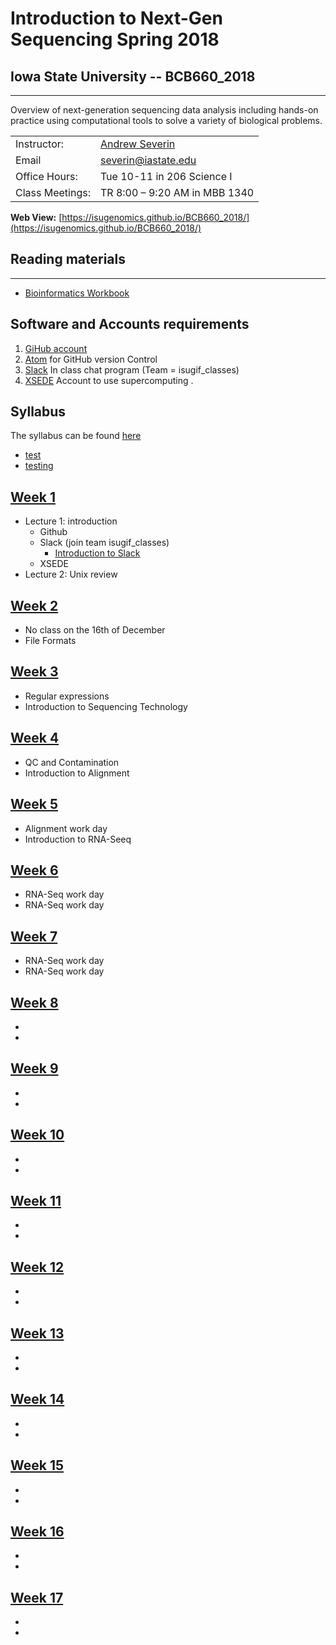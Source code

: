 # Introduction to Next-Gen Sequencing Spring 2018

## Iowa State University -- BCB660_2018
---
Overview of next-generation sequencing data analysis including hands-on practice using computational tools to solve a variety of biological problems.

| | |  
|---|---|  
|Instructor:|	[Andrew Severin](severin@iastate.edu)|  
|Email|severin@iastate.edu|  
|Office Hours:| Tue 10-11 in 206 Science I|
|Class Meetings:| TR 8:00 – 9:20 AM in MBB 1340|

**Web View:** [https://isugenomics.github.io/BCB660_2018/](https://isugenomics.github.io/BCB660_2018/)

## Reading materials
---
* [Bioinformatics Workbook](https://isugenomics.github.io/bioinformatics-workbook/)

## Software and Accounts requirements
1. [GiHub account](www.github.com)
2. [Atom](https://atom.io/) for GitHub version Control
3. [Slack](https://slack.com/get-started) In class chat program (Team = isugif_classes)
4. [XSEDE](https://portal.xsede.org/?p_p_id=58&p_p_lifecycle=0&p_p_state=maximized&p_p_mode=view&saveLastPath=0&_58_struts_action=%2Flogin%2Fcreate_account) Account to use supercomputing .

## Syllabus
The syllabus can be found [here](Syllabus.md)

* [test](Week_01/test.html)
* [testing](Week_01/testing.html)

## [Week 1](Week_01)
* Lecture 1: introduction
  * Github
  * Slack (join team isugif_classes)
    * [Introduction to Slack](https://github.com/ISUgenomics/bioinformatics-workbook/blob/Andrew6/Appendix/slack.md)
  * XSEDE
* Lecture 2: Unix review

## [Week 2](\Week_02)
* No class on the 16th of December
* File Formats

## [Week 3](\Week_03)
* Regular expressions
* Introduction to Sequencing Technology

## [Week 4](\Week_04)
* QC and Contamination
* Introduction to Alignment

## [Week 5](\Week_05)
* Alignment work day
* Introduction to RNA-Seeq

## [Week 6](\Week_06)
* RNA-Seq work day
* RNA-Seq work day

## [Week 7](\Week_07)
* RNA-Seq work day
* RNA-Seq work day

## [Week 8](\Week_08)
*
*

## [Week 9](\Week_09)
*
*

## [Week 10](\Week_10)
*
*

## [Week 11](\Week_11)
*
*

## [Week 12](\Week_12)
*
*

## [Week 13](\Week_13)
*
*

## [Week 14](\Week_14)
*
*

## [Week 15](\Week_15)
*
*

## [Week 16](\Week_16)
*
*

## [Week 17](\Week_17)
*
*
